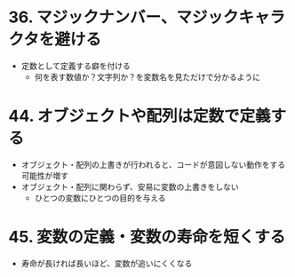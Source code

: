 # 36. マジックナンバー、マジックキャラクタを避ける
- 定数として定義する癖を付ける
  - 何を表す数値か？文字列か？を変数名を見ただけで分かるように

# 44. オブジェクトや配列は定数で定義する
- オブジェクト・配列の上書きが行われると、コードが意図しない動作をする可能性が増す
- オブジェクト・配列に関わらず、安易に変数の上書きをしない
  - ひとつの変数にひとつの目的を与える

# 45. 変数の定義・変数の寿命を短くする
- 寿命が長ければ長いほど、変数が追いにくくなる


